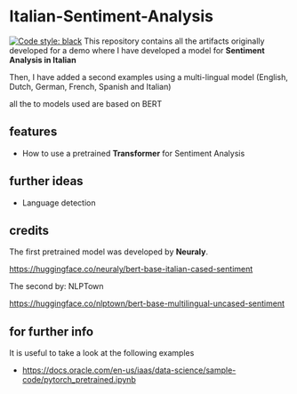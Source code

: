 # Italian-Sentiment-Analysis
[![Code style: black](https://img.shields.io/badge/code%20style-black-000000.svg)](https://github.com/psf/black)
This repository contains all the artifacts originally developed for a demo where I have developed a model for **Sentiment Analysis in Italian**

Then, I have added a second examples using a multi-lingual model (English, Dutch, German, French, Spanish and Italian)

all the to models used are based on BERT

## features
* How to use a pretrained **Transformer** for Sentiment Analysis


## further ideas
* Language detection

## credits
The first pretrained model was developed by **Neuraly**.

https://huggingface.co/neuraly/bert-base-italian-cased-sentiment

The second by: NLPTown

https://huggingface.co/nlptown/bert-base-multilingual-uncased-sentiment


## for further info
It is useful to take a look at the following examples

* https://docs.oracle.com/en-us/iaas/data-science/sample-code/pytorch_pretrained.ipynb


